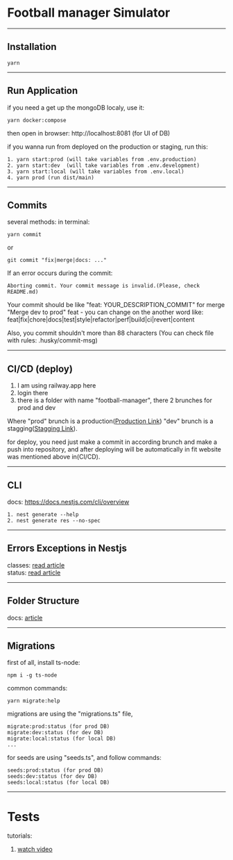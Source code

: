 # Football manager Simulator
---

## Installation
```
yarn
```
---
## Run Application
if you need a get up the mongoDB localy, use it:
```
yarn docker:compose
```
then open in browser: http://localhost:8081 (for UI of DB)

if you wanna run from deployed on the production or staging, run this:
```
1. yarn start:prod (will take variables from .env.production)
2. yarn start:dev  (will take variables from .env.development)
3. yarn start:local (will take variables from .env.local)
4. yarn prod (run dist/main)
```
---
## Commits
several methods:
in terminal:
```
yarn commit
```
or
```
git commit "fix|merge|docs: ..."
```

If an error occurs during the commit:
```
Aborting commit. Your commit message is invalid.(Please, check README.md)
```
Your commit should be like "feat: YOUR_DESCRIPTION_COMMIT"
for merge "Merge dev to prod"
feat - you can change on the another word like: feat|fix|chore|docs|test|style|refactor|perf|build|ci|revert|content

Also, you commit shouldn't more than 88 characters
(You can check file with rules: .husky/commit-msg)

---

## CI/CD (deploy)
1. I am using railway.app here
2. login there
3. there is a folder with name "football-manager", there 2 brunches for prod and dev

Where "prod" brunch is a production([Production  Link](https://football-manager-backend-prod.up.railway.app)) "dev" brunch is a stagging([Stagging  Link](https://football-manager-backend-dev.up.railway.app)).

for deploy, you need just make a commit in according brunch and make a push into repository, and after deploying will be automatically in fit website was mentioned above in(CI/CD).

---

## CLI
docs: https://docs.nestjs.com/cli/overview
```
1. nest generate --help
2. nest generate res --no-spec
```

---

## Errors Exceptions in Nestjs
classes: [read article](https://docs.nestjs.com/exception-filters)<br>
status: [read article](https://medium.com/@abeythilakeudara3/nestjs-exception-filters-part-02-24afcbe116cf)

---

## Folder Structure

docs: [article](https://medium.com/the-crowdlinker-chronicle/best-way-to-structure-your-directory-code-nestjs-a06c7a641401)

---

## Migrations
first of all, install ts-node:
```
npm i -g ts-node
```

common commands:
```
yarn migrate:help
```

migrations are using the "migrations.ts" file,
```
migrate:prod:status (for prod DB)
migrate:dev:status (for dev DB)
migrate:local:status (for local DB)
...
```

for seeds are using "seeds.ts", and follow commands:
```
seeds:prod:status (for prod DB)
seeds:dev:status (for dev DB)
seeds:local:status (for local DB)
```
---
# Tests
tutorials:
1. [watch video](https://www.youtube.com/watch?v=1Vc6Xw8FMpg&ab_channel=MichaelGuay)
